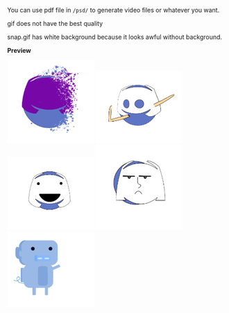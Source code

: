 You can use pdf file in ```/psd/``` to generate video files or whatever you want.

gif does not have the best quality

snap.gif has white background because it looks awful without background.

**Preview**
<p float="left">
<img src="snap.gif" alt="snap" width="200"/>
<img src="dab.gif" alt="dab" width="200"/>
<img src="sweat.gif" alt="sweat" width="200"/>
<img src="yep.gif" alt="yep" width="200"/>
  <img src="ironmananimation.gif" alt="ironman" width="200"/>

</p>
